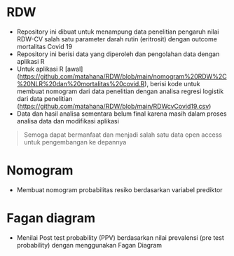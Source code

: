 # RDW
- Repository ini dibuat untuk menampung data penelitian pengaruh nilai RDW-CV salah satu parameter darah rutin (eritrosit) dengan outcome mortalitas Covid 19
- Repository ini berisi data yang diperoleh dan pengolahan data dengan aplikasi R
- Untuk aplikasi R [awal] (https://github.com/matahana/RDW/blob/main/nomogram%20RDW%2C%20NLR%20dan%20mortalitas%20covid.R), berisi kode untuk membuat nomogram dari data penelitian dengan analisa regresi logistik dari data penelitian (https://github.com/matahana/RDW/blob/main/RDWcvCovid19.csv) 
- Data dan hasil analisa sementara belum final karena masih dalam proses analisa data dan modifikasi aplikasi
> Semoga dapat bermanfaat dan menjadi salah satu data open access untuk pengembangan ke depannya


# Nomogram
- Membuat nomogram probabilitas resiko berdasarkan variabel prediktor


# Fagan diagram
- Menilai Post test probability (PPV) berdasarkan nilai prevalensi (pre test probability) dengan menggunakan Fagan Diagram 

